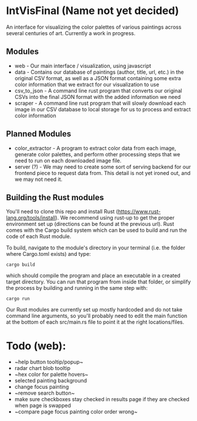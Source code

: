 # IntVisFinal (Name not yet decided)

An interface for visualizing the color palettes of various paintings across several centuries of art. Currently a work in progress.

## Modules
* web - Our main interface / visualization, using javascript
* data - Contains our database of paintings (author, title, url, etc.) in the original CSV format, as well as a JSON format containing some extra color information that we extract for our visualization to use
* csv_to_json - A command line rust program that converts our original CSVs into the final JSON format with the added information we need
* scraper - A command line rust program that will slowly download each image in our CSV database to local storage for us to process and extract color information

## Planned Modules
* color_extractor - A program to extract color data from each image, generate color palettes, and perform other processing steps that we need to run on each downloaded image file.
* server (?) - We may need to create some sort of serving backend for our frontend piece to request data from. This detail is not yet ironed out, and we may not need it.

## Building the Rust modules
You'll need to clone this repo and install Rust (https://www.rust-lang.org/tools/install). We recommend using rust-up to get the proper environment set up (directions can be found at the previous url). Rust comes with the Cargo build system which can be used to build and run the code of each Rust module.

To build, navigate to the module's directory in your terminal (i.e. the folder where Cargo.toml exists) and type: 

    cargo build
    
which should compile the program and place an executable in a created target directory. You can run that program from inside that folder, or simplify the process by building and running in the same step with:

    cargo run
    
Our Rust modules are currently set up mostly hardcoded and do not take command line arguments, so you'll probably need to edit the main function at the bottom of each src/main.rs file to point it at the right locations/files.

# Todo (web):
* ~help button tooltip/popup~
* radar chart blob tooltip
* ~hex color for palette hovers~
* selected painting background
* change focus painting
* ~remove search button~
* make sure checkboxes stay checked in results page if they are checked when page is swapped
* ~compare page focus painting color order wrong~